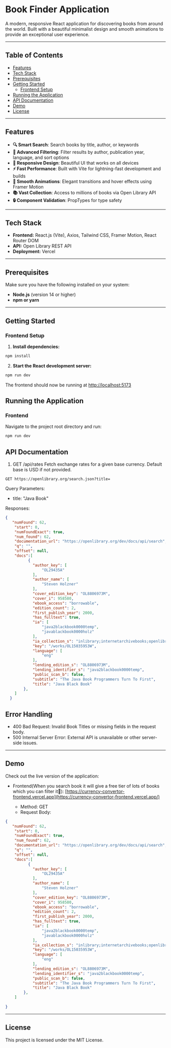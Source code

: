 
# Book Finder Application  
A modern, responsive React application for discovering books from around the world. Built with a beautiful minimalist design and smooth animations to provide an exceptional user experience.

---

## Table of Contents  
- [Features](#features)  
- [Tech Stack](#tech-stack)  
- [Prerequisites](#prerequisites)  
- [Getting Started](#getting-started)   
  - [Frontend Setup](#frontend-setup)    
- [Running the Application](#running-the-application)  
- [API Documentation](#api-documentation)  
- [Demo](#demo)  
- [License](#license)  

---

## Features  
- **🔍 Smart Search**: Search books by title, author, or keywords
- **🎯 Advanced Filtering**: Filter results by author, publication year, language, and sort options
- **📱 Responsive Design**: Beautiful UI that works on all devices
- **⚡ Fast Performance**: Built with Vite for lightning-fast development and builds
- **🎨 Smooth Animations**: Elegant transitions and hover effects using Framer Motion
- **📚 Vast Collection**: Access to millions of books via Open Library API
- **🔒 Component Validation**: PropTypes for type safety
 

---

## Tech Stack  
- **Frontend:** React.js (Vite), Axios, Tailwind CSS, Framer Motion, React Router DOM
- **API:** Open Library REST API
- **Deployment:** Vercel

---

## Prerequisites  
Make sure you have the following installed on your system:  
- **Node.js** (version 14 or higher)
- **npm or yarn** 

---

## Getting Started

### Frontend Setup

1. **Install dependencies:**
```bash
npm install
```

2. **Start the React development server:**
```bash
npm run dev
```
The frontend should now be running at [ http://localhost:5173]( http://localhost:5173)


## Running the Application

### Frontend
Navigate to the project root directory and run:
```bash
npm run dev
```


## API Documentation

1. GET /api/rates
Fetch exchange rates for a given base currency. Default base is USD if not provided.
```
GET https://openlibrary.org/search.json?title=
```
Query Parameters:

- title: "Java Book"

Responses: 

```json
{
   "numFound": 62,
    "start": 0,
    "numFoundExact": true,
    "num_found": 62,
    "documentation_url": "https://openlibrary.org/dev/docs/api/search",
    "q": "",
    "offset": null,
    "docs":[
          {
            "author_key": [
                "OL29435A"
            ],
            "author_name": [
                "Steven Holzner"
            ],
            "cover_edition_key": "OL8806973M",
            "cover_i": 958580,
            "ebook_access": "borrowable",
            "edition_count": 2,
            "first_publish_year": 2000,
            "has_fulltext": true,
            "ia": [
                "java2blackbook0000temp",
                "javablackbook0000holz"
            ],
            "ia_collection_s": "inlibrary;internetarchivebooks;openlibrary-d-ol;printdisabled",
            "key": "/works/OL15035953W",
            "language": [
                "eng"
            ],
            "lending_edition_s": "OL8806973M",
            "lending_identifier_s": "java2blackbook0000temp",
            "public_scan_b": false,
            "subtitle": "The Java Book Programmers Turn To First",
            "title": "Java Black Book"
        },
    ]
  }

```

## Error Handling

- 400 Bad Request: Invalid Book Titles or missing fields in the request body.
- 500 Internal Server Error: External API is unavailable or other server-side issues.
  
---

## Demo
Check out the live version of the application:
- Frontend(When you search book it will give a free tier of lots of books which you can filter it🫡): [https://currency-convertor-frontend.vercel.app](https://currency-convertor-frontend.vercel.app/)

  - Method: GET
  - Request Body:
```json
{
   "numFound": 62,
    "start": 0,
    "numFoundExact": true,
    "num_found": 62,
    "documentation_url": "https://openlibrary.org/dev/docs/api/search",
    "q": "",
    "offset": null,
    "docs":[
          {
            "author_key": [
                "OL29435A"
            ],
            "author_name": [
                "Steven Holzner"
            ],
            "cover_edition_key": "OL8806973M",
            "cover_i": 958580,
            "ebook_access": "borrowable",
            "edition_count": 2,
            "first_publish_year": 2000,
            "has_fulltext": true,
            "ia": [
                "java2blackbook0000temp",
                "javablackbook0000holz"
            ],
            "ia_collection_s": "inlibrary;internetarchivebooks;openlibrary-d-ol;printdisabled",
            "key": "/works/OL15035953W",
            "language": [
                "eng"
            ],
            "lending_edition_s": "OL8806973M",
            "lending_identifier_s": "java2blackbook0000temp",
            "public_scan_b": false,
            "subtitle": "The Java Book Programmers Turn To First",
            "title": "Java Black Book"
        },
    ]
  
}
```

---

## License 
This project is licensed under the MIT License. 


